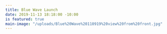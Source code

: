 ```yaml
---
title: Blue Wave Launch
date: 2019-11-13 18:18:00 -10:00
is featured: true
main-image: "/uploads/Blue%20Wave%20110919%20view%20from%20front.jpg"
---
```


